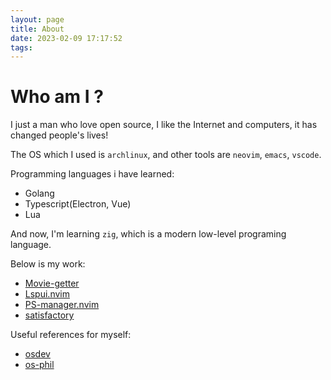 ```yaml
---
layout: page
title: About
date: 2023-02-09 17:17:52
tags:
---
```


# Who am I ?

I just a man who love open source, I like the Internet and computers, it has changed people's lives!

The OS which I used is `archlinux`, and other tools are `neovim`, `emacs`, `vscode`.

Programming languages ​​i have learned:

-   Golang
-   Typescript(Electron, Vue)
-   Lua

And now, I'm learning `zig`, which is a modern low-level programing language.

Below is my work:

-   [Movie-getter](https://github.com/jinzhongjia/movie-getter)
-   [Lspui.nvim](https://github.com/jinzhongjia/LspUI.nvim)
-   [PS-manager.nvim](https://github.com/jinzhongjia/PS_manager.nvim)
-   [satisfactory](https://github.com/jinzhongjia/satisfactory)

Useful references for myself:

- [osdev](https://wiki.osdev.org/Main_Page)
- [os-phil](https://os.phil-opp.com/)
